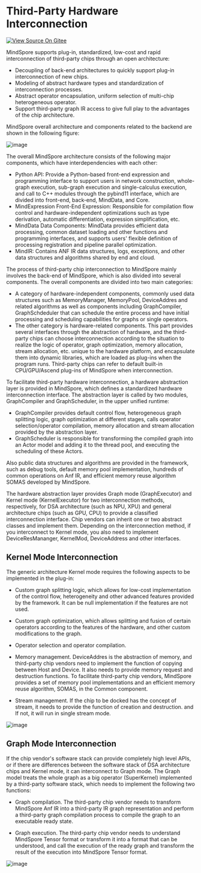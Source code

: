 # Third-Party Hardware Interconnection

[![View Source On Gitee](https://mindspore-website.obs.cn-north-4.myhuaweicloud.com/website-images/br_base/resource/_static/logo_source_en.svg)](https://gitee.com/mindspore/docs/blob/br_base/docs/mindspore/source_en/design/pluggable_device.md)

MindSpore supports plug-in, standardized, low-cost and rapid interconnection of third-party chips through an open architecture:

- Decoupling of back-end architectures to quickly support plug-in interconnection of new chips.
- Modeling of abstract hardware types and standardization of interconnection processes.
- Abstract operator encapsulation, uniform selection of multi-chip heterogeneous operator.
- Support third-party graph IR access to give full play to the advantages of the chip architecture.

MindSpore overall architecture and components related to the backend are shown in the following figure:

![image](https://mindspore-website.obs.cn-north-4.myhuaweicloud.com/website-images/br_base/docs/mindspore/source_en/design/images/pluggable_device_arch.png)

The overall MindSpore architecture consists of the following major components, which have interdependencies with each other:

- Python API: Provide a Python-based front-end expression and programming interface to support users in network construction, whole-graph execution, sub-graph execution and single-calculus execution, and call to C++ modules through the pybind11 interface, which are divided into front-end, back-end, MindData, and Core.
- MindExpression Front-End Expression: Responsible for compilation flow control and hardware-independent optimizations such as type derivation, automatic differentiation, expression simplification, etc.
- MindData Data Components: MindData provides efficient data processing, common dataset loading and other functions and programming interfaces, and supports users' flexible definition of processing registration and pipeline parallel optimization.
- MindIR: Contains ANF IR data structures, logs, exceptions, and other data structures and algorithms shared by end and cloud.

The process of third-party chip interconnection to MindSpore mainly involves the back-end of MindSpore, which is also divided into several components. The overall components are divided into two main categories:

- A category of hardware-independent components, commonly used data structures such as MemoryManager, MemoryPool, DeviceAddres and related algorithms as well as components including GraphCompiler, GraphSchdeduler that can schedule the entire process and have initial processing and scheduling capabilities for graphs or single operators.
- The other category is hardware-related components. This part provides several interfaces through the abstraction of hardware, and the third-party chips can choose interconnection according to the situation to realize the logic of operator, graph optimization, memory allocation, stream allocation, etc. unique to the hardware platform, and encapsulate them into dynamic libraries, which are loaded as plug-ins when the program runs. Third-party chips can refer to default built-in CPU/GPU/Ascend plug-ins of MindSpore when interconnection.

To facilitate third-party hardware interconnection, a hardware abstraction layer is provided in MindSpore, which defines a standardized hardware interconnection interface. The abstraction layer is called by two modules, GraphCompiler and GraphScheduler, in the upper unified runtime:

- GraphCompiler provides default control flow, heterogeneous graph splitting logic, graph optimization at different stages, calls operator selection/operator compilation, memory allocation and stream allocation provided by the abstraction layer.
- GraphScheduler is responsible for transforming the compiled graph into an Actor model and adding it to the thread pool, and executing the scheduling of these Actors.

Also public data structures and algorithms are provided in the framework, such as debug tools, default memory pool implementation, hundreds of common operations on Anf IR, and efficient memory reuse algorithm SOMAS developed by MindSpore.

The hardware abstraction layer provides Graph mode (GraphExecutor) and Kernel mode (KernelExecutor) for two interconnection methods, respectively, for DSA architecture (such as NPU, XPU) and general architecture chips (such as GPU, CPU) to provide a classified interconnection interface. Chip vendors can inherit one or two abstract classes and implement them. Depending on the interconnection method, if you interconnect to Kernel mode, you also need to implement DeviceResMananger, KernelMod, DeviceAddress and other interfaces.

## Kernel Mode Interconnection

The generic architecture Kernel mode requires the following aspects to be implemented in the plug-in:

- Custom graph splitting logic, which allows for low-cost implementation of the control flow, heterogeneity and other advanced features provided by the framework. It can be null implementation if the features are not used.

- Custom graph optimization, which allows splitting and fusion of certain operators according to the features of the hardware, and other custom modifications to the graph.

- Operator selection and operator compilation.
- Memory management. DeviceAddres is the abstraction of memory, and third-party chip vendors need to implement the function of copying between Host and Device. It also needs to provide memory request and destruction functions. To facilitate third-party chip vendors, MindSpore provides a set of memory pool implementations and an efficient memory reuse algorithm, SOMAS, in the Common component.
- Stream management. If the chip to be docked has the concept of stream, it needs to provide the function of creation and destruction. and If not, it will run in single stream mode.

![image](https://mindspore-website.obs.cn-north-4.myhuaweicloud.com/website-images/br_base/docs/mindspore/source_zh_cn/design/images/pluggable_device_kernel.png)

## Graph Mode Interconnection

If the chip vendor's software stack can provide completely high level APIs, or if there are differences between the software stack of DSA architecture chips and Kernel mode, it can interconnect to Graph mode. The Graph model treats the whole graph as a big operator (SuperKernel) implemented by a third-party software stack, which needs to implement the following two functions:

- Graph compilation. The third-party chip vendor needs to transform MindSpore Anf IR into a third-party IR graph representation and perform a third-party graph compilation process to compile the graph to an executable ready state.

- Graph execution. The third-party chip vendor needs to understand MindSpore Tensor format or transform it into a format that can be understood, and call the execution of the ready graph and transform the result of the execution into MindSpore Tensor format.

![image](https://mindspore-website.obs.cn-north-4.myhuaweicloud.com/website-images/br_base/docs/mindspore/source_zh_cn/design/images/pluggable_device_graph.png)
